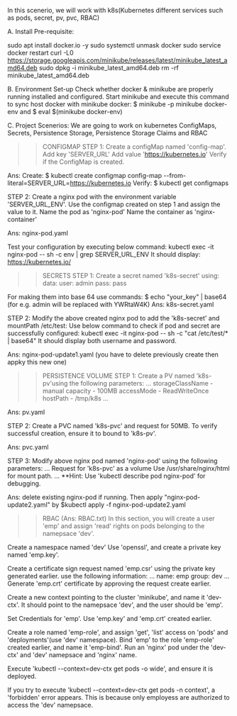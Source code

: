 In this scenerio, we will work with k8s(Kubernetes different services such as pods, secret, pv, pvc, RBAC)

A. Install Pre-requisite:

sudo apt install docker.io -y
sudo systemctl unmask docker
sudo service docker restart
curl -L0 https://storage.googleapis.com/minikube/releases/latest/minikube_latest_amd64.deb
sudo dpkg -i minikube_latest_amd64.deb
rm -rf minikube_latest_amd64.deb

B. Environment Set-up
Check whether docker & minikube are properly running installed and configured.
Start minikube and execute this command to sync host docker with minikube docker: $ minikube -p minikube docker-env and $ eval $(minikube docker-env)

C. Project Scenerios:
We are going to work on kubernetes ConfigMaps, Secrets, Persistence Storage, Persistence Storage Claims and RBAC

>>CONFIGMAP
 STEP 1:
 Create a configMap named 'config-map'.
 Add key 'SERVER_URL'
 Add value 'https://kubernetes.io'
 Verify if the ConfigMap is created.

 Ans: Create:  $ kubectl create configmap config-map --from-literal=SERVER_URL=https://kubernetes.io
  Verify: $ kubectl get configmaps

 STEP 2: 
 Create a nginx pod with the environment variable 'SERVER_URL_ENV'.
 Use the configmap created on step 1 and assign the value to it. 
 Name the pod as 'nginx-pod'
 Name the container as 'nginx-container'

 Ans: nginx-pod.yaml

 Test your configuration by executing below command: 
 kubectl exec -it nginx-pod -- sh -c env | grep SERVER_URL_ENV
 It should display: https://kubernetes.io/

>>SECRETS
 STEP 1:
 Create a secret named 'k8s-secret' using:
 data:
   user: admin
   pass: pass

 For making them into base 64 use commands: $ echo "your_key" | base64 (for e.g. admin will be replaced with YWRtaW4K)
 Ans: k8s-secret.yaml

 STEP 2:
 Modify the above created nginx pod to add the 'k8s-secret' and mountPath /etc/test:
 Use below command to check if pod and secret are successfully configured:
 kubectl exec -it nginx-pod -- sh -c "cat /etc/test/* | base64"
 It should display both username and password.

 Ans: nginx-pod-update1.yaml (you have to delete previously create then appky this new one)

>>PERSISTENCE VOLUME
 STEP 1: 
 Create a PV named 'k8s-pv'using the following parameters:
 ...
 storageClassName - manual
 capacity - 100MB
 accessMode - ReadWriteOnce
 hostPath - /tmp/k8s
 ...

 Ans: pv.yaml

 STEP 2: 
 Create a PVC named 'k8s-pvc' and request for 50MB.
 To verify successful creation, ensure it to bound to 'k8s-pv'.

 Ans: pvc.yaml

 STEP 3:
 Modify above nginx pod named 'nginx-pod' using the following parameters:
 ...
 Request for 'k8s-pvc' as a volume
 Use /usr/share/nginx/html for mount path.
 ...
 **Hint: Use 'kubectl describe pod nginx-pod' for debugging.

 Ans: delete existing nginx-pod if running. Then apply "nginx-pod-update2.yaml" by $kubectl apply -f nginx-pod-update2.yaml

>>RBAC (Ans: RBAC.txt)
 In this section, you will create a user 'emp' and assign 'read' rights on pods belonging to the namepsace 'dev'.

 Create a namespace named 'dev'
 Use 'openssl', and create a private key named 'emp.key'.

 Create a certificate sign request named 'emp.csr' using the private key generated earlier.
 use the following information:
 ...
 name: emp
 group: dev
 ...
 Generate 'emp.crt' certificate by approving the request create earlier.
 
 Create a new context pointing to the cluster 'minikube', and name it 'dev-ctx'. It should point to the namepsace 'dev', and the user should be 'emp'.

 Set Credentials for 'emp'.
 Use 'emp.key' and 'emp.crt' created earlier.

 Create a role named 'emp-role', and assign 'get', 'list' access on 'pods' and 'deployments'(use 'dev' namespace).
 Bind 'emp' to the role 'emp-role' created earlier, and name it 'emp-bind'.
 Run an 'nginx' pod under the 'dev-ctx' and 'dev' namepsace and 'nginx' name.

 Execute 'kubectl --context=dev-ctx get pods -o wide', and ensure it is deployed.

 If you try to execute 'kubectl --context=dev-ctx get pods -n context', a 'forbidden' error appears. This is because only employess are authorized to access the 'dev' namepsace.

